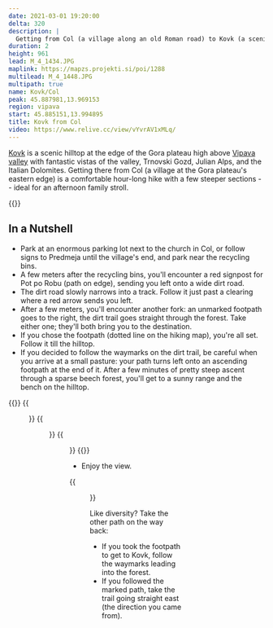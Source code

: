 ```yaml
---
date: 2021-03-01 19:20:00
delta: 320
description: |
  Getting from Col (a village along an old Roman road) to Kovk (a scenic hilltop high above Vipava valley) is a comfortable hour-long hike with a few steeper sections -- ideal for an afternoon family stroll.
duration: 2
height: 961
lead: M_4_1434.JPG
maplink: https://mapzs.projekti.si/poi/1288
multilead: M_4_1448.JPG
multipath: true
name: Kovk/Col
peak: 45.887981,13.969153
region: vipava
start: 45.885151,13.994895
title: Kovk from Col
video: https://www.relive.cc/view/vYvrAV1xMLq/
---
```

[Kovk](../) is a scenic hilltop at the edge of the Gora plateau high above [Vipava valley](../../../region/vipava-valley/) with fantastic vistas of the valley, Trnovski Gozd, Julian Alps, and the Italian Dolomites. Getting there from Col (a village at the Gora plateau's eastern edge) is a comfortable hour-long hike with a few steeper sections -- ideal for an afternoon family stroll.

{{<hike-details>}}

## In a Nutshell

* Park at an enormous parking lot next to the church in Col, or follow signs to Predmeja until the village's end, and park near the recycling bins.
* A few meters after the recycling bins, you'll encounter a red signpost for Pot po Robu (path on edge), sending you left onto a wide dirt road.
* The dirt road slowly narrows into a track. Follow it just past a clearing where a red arrow sends you left.
* After a few meters, you'll encounter another fork: an unmarked footpath goes to the right, the dirt trail goes straight through the forest. Take either one; they'll both bring you to the destination.
* If you chose the footpath (dotted line on the hiking map), you're all set. Follow it till the hilltop.
* If you decided to follow the waymarks on the dirt trail, be careful when you arrive at a small pasture: your path turns left onto an ascending footpath at the end of it. After a few minutes of pretty steep ascent through a sparse beech forest, you'll get to a sunny range and the bench on the hilltop.

{{<gallery>}}
{{<figure src="M_4_1435.JPG">}}
{{<figure src="M_4_1436.JPG">}}
{{<figure src="M_4_1444.JPG">}}
{{</gallery>}}

* Enjoy the view.

{{<figure src="Razgled_Kovk.jpg" caption="View from Kovk" caption-position="bottom">}}

Like diversity? Take the other path on the way back:

* If you took the footpath to get to Kovk, follow the waymarks leading into the forest.
* If you followed the marked path, take the trail going straight east (the direction you came from).
